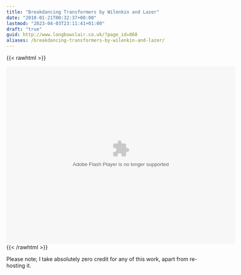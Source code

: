 ```yaml
---
title: "Breakdancing Transformers by Wilenkin and Lazer"
date: "2010-01-21T00:32:37+00:00"
lastmod: "2023-04-03T23:11:41+01:00"
draft: "true"
guid: http://www.longbowslair.co.uk/?page_id=868
aliases: /breakdancing-transformers-by-wilenkin-and-lazer/
---
```


{{< rawhtml >}}
<object classid="clsid:d27cdb6e-ae6d-11cf-96b8-444553540000" width="600" height="465" codebase="http://download.macromedia.com/pub/shockwave/cabs/flash/swflash.cab#version=6,0,40,0">
<param name="src" value="/files/transformers.swf" />
<embed type="application/x-shockwave-flash" width="600" height="465" src="/files/transformers.swf"></embed>
{{< /rawhtml >}}

Please note; I take absolutely zero credit for any of this work, apart from re-hosting it.
